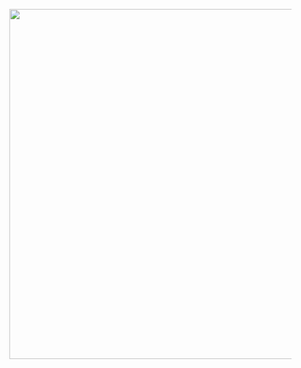 <p align="center">
  <img width="2054" height="624" alt="Screenshot 2025-10-29 212550" src="https://github.com/user-attachments/assets/1b91d6b7-df49-4bbb-b0d2-7f1e050c8b0c" />
</p>

